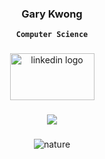 <div align="center">
<h3>Gary Kwong
</div>
<div align="center">
  
   **`Computer Science`**
 
###
  

  

###

<div align="center">
  <a href="https://www.linkedin.com/in/kwonggary/" target="_blank">
    <img src="https://raw.githubusercontent.com/maurodesouza/profile-readme-generator/master/src/assets/icons/social/linkedin/default.svg" alt="linkedin logo" width="135" height="75" />
  </a>
</div>


###


<div align="center">
  <img src="https://visitor-badge.laobi.icu/badge?page_id=kwonggary.kwonggary&left_color=darkgray&right_color=black&left_text=Visits"  />
</div>

###
  
![nature](https://github.com/kwonggary/kwonggary/assets/18409551/96e39409-3d37-4cf8-8945-43a96266eac5)
